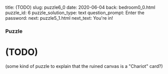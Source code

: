 title: (TODO)
slug: puzzle6_0
date: 2020-06-04
back: bedroom0_0.html
puzzle_id: 6
puzzle_solution_type: text
question_prompt: Enter the password:
next: puzzle5_1.html
next_text: You're in!

### Puzzle
# (TODO)

(some kind of puzzle to explain that the ruined canvas is a "Chariot" card?)